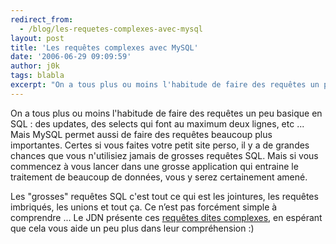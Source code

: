 ```yaml
---
redirect_from:
  - /blog/les-requetes-complexes-avec-mysql
layout: post
title: 'Les requêtes complexes avec MySQL'
date: '2006-06-29 09:09:59'
author: j0k
tags: blabla
excerpt: "On a tous plus ou moins l'habitude de faire des requêtes un peu basique en SQL : des updates, des selects qui font au maximum deux lignes, etc ...     \nMais MySQL permet aussi de faire des requêtes beaucoup plus importantes. Certes si vous faites votre petit site perso, il y a de grandes chances que vous n'utilisiez jamais de grosses requêtes SQL. Mais si vous      …"
---
```


On a tous plus ou moins l'habitude de faire des requêtes un peu basique en SQL : des updates, des selects qui font au maximum deux lignes, etc ...
Mais MySQL permet aussi de faire des requêtes beaucoup plus importantes. Certes si vous faites votre petit site perso, il y a de grandes chances que vous n'utilisiez jamais de grosses requêtes SQL. Mais si vous commencez à vous lancer dans une grosse application qui entraine le traitement de beaucoup de données, vous y serez certainement amené.

Les &quot;grosses&quot; requêtes SQL c'est tout ce qui est les jointures, les requêtes imbriqués, les unions et tout ça. Ce n’est pas forcément simple à comprendre ...   Le JDN présente ces [requêtes dites complexes](http://developpeur.journaldunet.com/tutoriel/sql/060626-mysql-requete-complexe-join-union.shtml), en espérant que cela vous aide un peu plus dans leur compréhension :)
